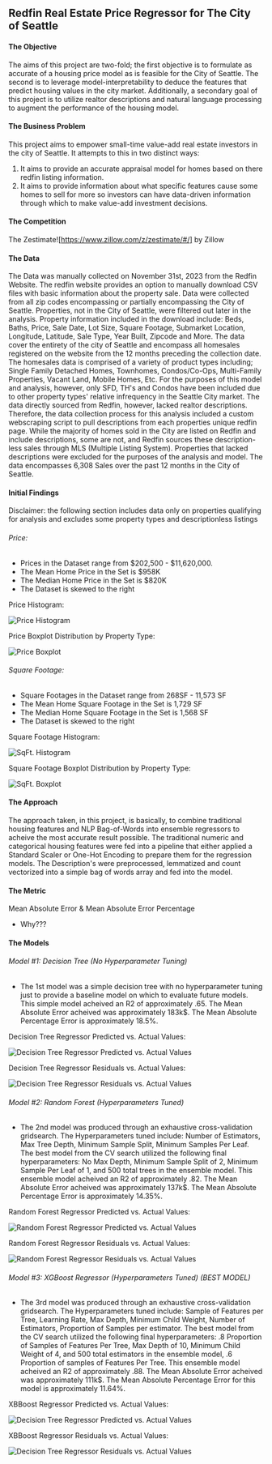 ## Redfin Real Estate Price Regressor for The City of Seattle

#### The Objective 
The aims of this project are two-fold; the first objective is to formulate as accurate of a housing price model as is feasible for the City of Seattle. The second is to leverage model-interpretability to deduce the features that predict housing values in the city market. Additionally, a secondary goal of this project is to utilize realtor descriptions and natural language processing to augment the performance of the housing model. 

#### The Business Problem
This project aims to empower small-time value-add real estate investors in the city of Seattle. It attempts to this in two distinct ways: 
1. It aims to provide an accurate appraisal model for homes based on there redfin listing information. 
2. It aims to provide information about what specific features cause some homes to sell for more so investors can have data-driven information through which to make value-add investment decisions.

#### The Competition
The Zestimate![https://www.zillow.com/z/zestimate/#/] by Zillow

#### The Data 
The Data was manually collected on November 31st, 2023 from the Redfin Website. The redfin website provides an option to manually download CSV files with basic information about the property sale. Data were collected from all zip codes encompassing or partially encompassing the City of Seattle. Properties, not in the City of Seattle, were filtered out later in the analysis. Property information included in the download include: Beds, Baths, Price, Sale Date, Lot Size, Square Footage, Submarket Location, Longitude, Latitude, Sale Type, Year Built, Zipcode and More. The data cover the entirety of the city of Seattle and encompass all homesales registered on the website from the 12 months preceding the collection date. The homesales data is comprised of a variety of product types including; Single Family Detached Homes, Townhomes, Condos/Co-Ops, Multi-Family Properties, Vacant Land, Mobile Homes, Etc. For the purposes of this model and analysis, however, only SFD, TH's and Condos have been included due to other property types' relative infrequency in the Seattle City market. The data directly sourced from Redfin, however, lacked realtor descriptions. Therefore, the data collection process for this analysis included a custom webscraping script to pull descriptions from each properties unique redfin page. While the majority of homes sold in the City are listed on Redfin and include descriptions, some are not, and Redfin sources these description-less sales through MLS (Multiple Listing System). Properties that lacked descriptions were excluded for the purposes of the analysis and model. The data encompasses 6,308 Sales over the past 12 months in the City of Seattle. 

#### Initial Findings
Disclaimer: the following section includes data only on properties qualifying for analysis and excludes some property types and descriptionless listings

###### Price: 

- Prices in the Dataset range from $202,500 - $11,620,000. 
- The Mean Home Price in the Set is $958K
- The Median Home Price in the Set is $820K
- The Dataset is skewed to the right

Price Histogram: 

![Price Histogram](https://github.com/JackHalper/SeattleHomePrice/blob/main/Photos/Distribution%20of%20Home%20Prices.png)

Price Boxplot Distribution by Property Type: 

![Price Boxplot](https://github.com/JackHalper/SeattleHomePrice/blob/main/Photos/Price%20by%20Property%20Type.png)

###### Square Footage: 

- Square Footages in the Dataset range from 268SF - 11,573 SF
- The Mean Home Square Footage in the Set is 1,729 SF
- The Median Home Square Footage in the Set is 1,568 SF
- The Dataset is skewed to the right

Square Footage Histogram: 

![SqFt. Histogram](https://github.com/JackHalper/SeattleHomePrice/blob/main/Photos/Distribution%20of%20Square%20Footages.png)

Square Footage Boxplot Distribution by Property Type: 

![SqFt. Boxplot](https://github.com/JackHalper/SeattleHomePrice/blob/main/Photos/Square%20Footage%20by%20Property%20Type.png)






#### The Approach 

The approach taken, in this project, is basically, to combine traditional housing features and NLP Bag-of-Words into ensemble regressors to acheive the most accurate result possible. The traditional numeric and categorical housing features were fed into a pipeline that either applied a Standard Scaler or One-Hot Encoding to prepare them for the regression models. The Description's were preprocessed, lemmatized and count vectorized into a simple bag of words array and fed into the model.



#### The Metric 

Mean Absolute Error & Mean Absolute Error Percentage 

- Why???

#### The Models 

###### Model #1: Decision Tree (No Hyperparameter Tuning) 
- The 1st model was a simple decision tree with no hyperparameter tuning just to provide a baseline model on which to evaluate future models.
This simple model acheived an R2 of approximately .65. The Mean Absolute Error acheived was approximately 183k$. The Mean Absolute Percentage Error is approximately 18.5%. 

Decision Tree Regressor Predicted vs. Actual Values:

![Decision Tree Regressor Predicted vs. Actual Values](https://github.com/JackHalper/SeattleHomePrice/blob/main/Photos/Act.%20Vs.%20Predicted%20DTC.png)

Decision Tree Regressor Residuals vs. Actual Values:

![Decision Tree Regressor Residuals vs. Actual Values](https://github.com/JackHalper/SeattleHomePrice/blob/main/Photos/Residuals%20DTC.png)


###### Model #2: Random Forest (Hyperparameters Tuned)
- The 2nd model was produced through an exhaustive cross-validation gridsearch. The Hyperparameters tuned include: Number of Estimators, Max Tree Depth, Minimum Sample Split, Minimum Samples Per Leaf. The best model from the CV search utilized the following final hyperparameters: No Max Depth, Minimum Sample Split of 2, Minimum Sample Per Leaf of 1, and 500 total trees in the ensemble model. This ensemble model acheived an R2 of approximately .82. The Mean Absolute Error acheived was approximately 137k$. The Mean Absolute Percentage Error is approximately 14.35%.

Random Forest Regressor Predicted vs. Actual Values:

![Random Forest Regressor Predicted vs. Actual Values](https://github.com/JackHalper/SeattleHomePrice/blob/main/Photos/RFR%20Act.%20Vs.%20Predicted.png)

Random Forest Regressor Residuals vs. Actual Values:

![Random Forest Regressor Residuals vs. Actual Values](https://github.com/JackHalper/SeattleHomePrice/blob/main/Photos/RFR%20Residuals.png)



###### Model #3: XGBoost Regressor (Hyperparameters Tuned) (BEST MODEL)
- The 3rd model was produced through an exhaustive cross-validation gridsearch. The Hyperparameters tuned include: Sample of Features per Tree, Learning Rate, Max Depth, Minimum Child Weight, Number of Estimators, Proportion of Samples per estimator. The best model from the CV search utilized the following final hyperparameters: .8 Proportion of Samples of Features Per Tree, Max Depth of 10, Minimum Child Weight of 4, and 500 total estimators in the ensemble model, .6 Proportion of samples of Features Per Tree. This ensemble model acheived an R2 of approximately .88. The Mean Absolute Error acheived was approximately 111k$. The Mean Absolute Percentage Error for this model is approximately 11.64%.


XBBoost Regressor Predicted vs. Actual Values:

![Decision Tree Regressor Predicted vs. Actual Values](https://github.com/JackHalper/SeattleHomePrice/blob/main/Photos/Act.%20Vs.%20Predicted%20XGB.png)

XBBoost Regressor Residuals vs. Actual Values:

![Decision Tree Regressor Residuals vs. Actual Values](https://github.com/JackHalper/SeattleHomePrice/blob/main/Photos/RFR%20Residuals.png)




